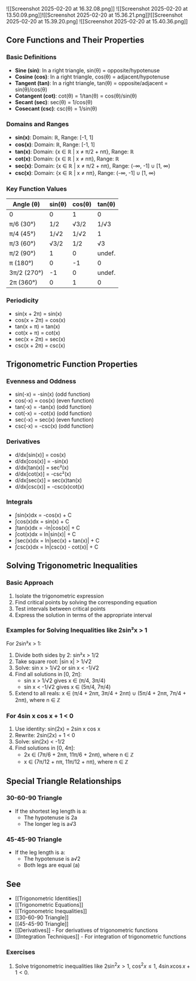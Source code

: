 ---
---

![[Screenshot 2025-02-20 at 16.32.08.png]]
![[Screenshot 2025-02-20 at 13.50.09.png]]![[Screenshot 2025-02-20 at 15.36.21.png]]![[Screenshot 2025-02-20 at 15.39.20.png]
![[Screenshot 2025-02-20 at 15.40.36.png]]


## Core Functions and Their Properties

### Basic Definitions

- **Sine (sin)**: In a right triangle, sin(θ) = opposite/hypotenuse
- **Cosine (cos)**: In a right triangle, cos(θ) = adjacent/hypotenuse
- **Tangent (tan)**: In a right triangle, tan(θ) = opposite/adjacent = sin(θ)/cos(θ)
- **Cotangent (cot)**: cot(θ) = 1/tan(θ) = cos(θ)/sin(θ)
- **Secant (sec)**: sec(θ) = 1/cos(θ)
- **Cosecant (csc)**: csc(θ) = 1/sin(θ)

### Domains and Ranges

- **sin(x)**: Domain: ℝ, Range: [-1, 1]
- **cos(x)**: Domain: ℝ, Range: [-1, 1]
- **tan(x)**: Domain: {x ∈ ℝ | x ≠ π/2 + nπ}, Range: ℝ
- **cot(x)**: Domain: {x ∈ ℝ | x ≠ nπ}, Range: ℝ
- **sec(x)**: Domain: {x ∈ ℝ | x ≠ π/2 + nπ}, Range: (-∞, -1] ∪ [1, ∞)
- **csc(x)**: Domain: {x ∈ ℝ | x ≠ nπ}, Range: (-∞, -1] ∪ [1, ∞)

### Key Function Values

| Angle (θ) | sin(θ) | cos(θ) | tan(θ) |
|-----------|--------|--------|--------|
| 0         | 0      | 1      | 0      |
| π/6 (30°) | 1/2    | √3/2   | 1/√3   |
| π/4 (45°) | 1/√2   | 1/√2   | 1      |
| π/3 (60°) | √3/2   | 1/2    | √3     |
| π/2 (90°) | 1      | 0      | undef. |
| π (180°)  | 0      | -1     | 0      |
| 3π/2 (270°) | -1   | 0      | undef. |
| 2π (360°) | 0      | 1      | 0      |

### Periodicity

- sin(x + 2π) = sin(x)
- cos(x + 2π) = cos(x)
- tan(x + π) = tan(x)
- cot(x + π) = cot(x)
- sec(x + 2π) = sec(x)
- csc(x + 2π) = csc(x)

## Trigonometric Function Properties

### Evenness and Oddness

- sin(-x) = -sin(x) (odd function)
- cos(-x) = cos(x) (even function)
- tan(-x) = -tan(x) (odd function)
- cot(-x) = -cot(x) (odd function)
- sec(-x) = sec(x) (even function)
- csc(-x) = -csc(x) (odd function)

### Derivatives

- d/dx[sin(x)] = cos(x)
- d/dx[cos(x)] = -sin(x)
- d/dx[tan(x)] = sec²(x)
- d/dx[cot(x)] = -csc²(x)
- d/dx[sec(x)] = sec(x)tan(x)
- d/dx[csc(x)] = -csc(x)cot(x)

### Integrals

- ∫sin(x)dx = -cos(x) + C
- ∫cos(x)dx = sin(x) + C
- ∫tan(x)dx = -ln|cos(x)| + C
- ∫cot(x)dx = ln|sin(x)| + C
- ∫sec(x)dx = ln|sec(x) + tan(x)| + C
- ∫csc(x)dx = ln|csc(x) - cot(x)| + C

## Solving Trigonometric Inequalities

### Basic Approach

1. Isolate the trigonometric expression
2. Find critical points by solving the corresponding equation
3. Test intervals between critical points
4. Express the solution in terms of the appropriate interval

### Examples for Solving Inequalities like 2sin²x > 1

For 2sin²x > 1:

1. Divide both sides by 2: sin²x > 1/2
2. Take square root: |sin x| > 1/√2
3. Solve: sin x > 1/√2 or sin x < -1/√2
4. Find all solutions in [0, 2π]:
   - sin x > 1/√2 gives x ∈ (π/4, 3π/4)
   - sin x < -1/√2 gives x ∈ (5π/4, 7π/4)
5. Extend to all reals: x ∈ (π/4 + 2nπ, 3π/4 + 2nπ) ∪ (5π/4 + 2nπ, 7π/4 + 2nπ), where n ∈ ℤ

### For 4sin x cos x + 1 < 0

1. Use identity: sin(2x) = 2sin x cos x
2. Rewrite: 2sin(2x) + 1 < 0
3. Solve: sin(2x) < -1/2
4. Find solutions in [0, 4π]:
   - 2x ∈ (7π/6 + 2nπ, 11π/6 + 2nπ), where n ∈ ℤ
   - x ∈ (7π/12 + nπ, 11π/12 + nπ), where n ∈ ℤ

## Special Triangle Relationships

### 30-60-90 Triangle

- If the shortest leg length is a:
  - The hypotenuse is 2a
  - The longer leg is a√3

### 45-45-90 Triangle

- If the leg length is a:
  - The hypotenuse is a√2
  - Both legs are equal (a)

## See

- [[Trigonometric Identities]]
- [[Trigonometric Equations]]
- [[Trigonometric Inequalities]]
- [[30-60-90 Triangle]]
- [[45-45-90 Triangle]]
- [[Derivatives]] - For derivatives of trigonometric functions
- [[Integration Techniques]] - For integration of trigonometric functions

### Exercises

1. Solve trigonometric inequalities like $2\sin^2 x > 1$, $\cos^2 x \leq 1$, $4\sin x \cos x + 1 < 0$.
